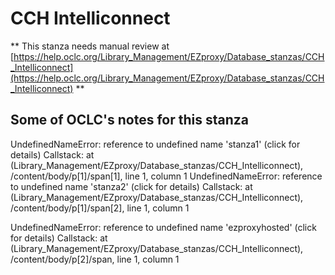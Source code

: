 # CCH Intelliconnect
** This stanza needs manual review at [https://help.oclc.org/Library_Management/EZproxy/Database_stanzas/CCH_Intelliconnect](https://help.oclc.org/Library_Management/EZproxy/Database_stanzas/CCH_Intelliconnect) **

## Some of OCLC's notes for this stanza

UndefinedNameError: reference to undefined name 'stanza1'  (click for details) Callstack:
    at (Library_Management/EZproxy/Database_stanzas/CCH_Intelliconnect), /content/body/p[1]/span[1], line 1, column 1 
UndefinedNameError: reference to undefined name 'stanza2'  (click for details) Callstack:
    at (Library_Management/EZproxy/Database_stanzas/CCH_Intelliconnect), /content/body/p[1]/span[2], line 1, column 1 


UndefinedNameError: reference to undefined name 'ezproxyhosted'  (click for details) Callstack:
    at (Library_Management/EZproxy/Database_stanzas/CCH_Intelliconnect), /content/body/p[2]/span, line 1, column 1 


&nbsp;
